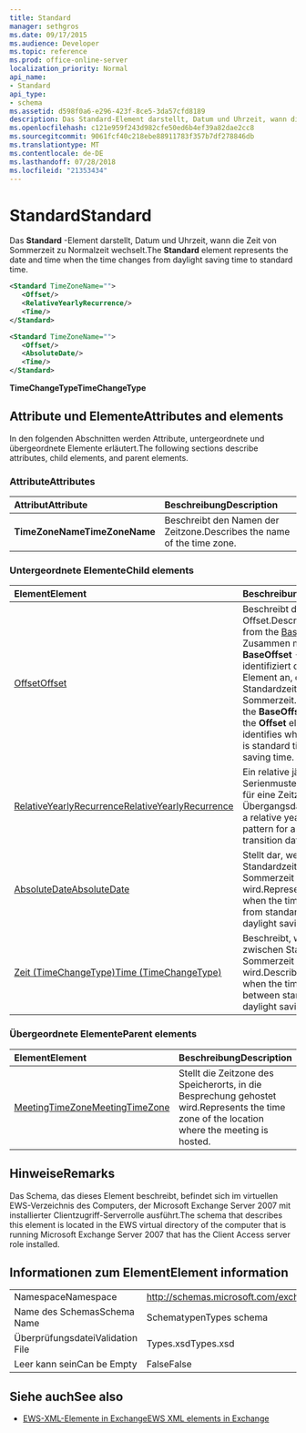 ```yaml
---
title: Standard
manager: sethgros
ms.date: 09/17/2015
ms.audience: Developer
ms.topic: reference
ms.prod: office-online-server
localization_priority: Normal
api_name:
- Standard
api_type:
- schema
ms.assetid: d598f0a6-e296-423f-8ce5-3da57cfd8189
description: Das Standard-Element darstellt, Datum und Uhrzeit, wann die Zeit von Sommerzeit zu Normalzeit wechselt.
ms.openlocfilehash: c121e959f243d982cfe50ed6b4ef39a82dae2cc8
ms.sourcegitcommit: 9061fcf40c218ebe88911783f357b7df278846db
ms.translationtype: MT
ms.contentlocale: de-DE
ms.lasthandoff: 07/28/2018
ms.locfileid: "21353434"
---
```

# <a name="standard"></a><span data-ttu-id="c30c4-103">Standard</span><span class="sxs-lookup"><span data-stu-id="c30c4-103">Standard</span></span>

<span data-ttu-id="c30c4-104">Das **Standard** -Element darstellt, Datum und Uhrzeit, wann die Zeit von Sommerzeit zu Normalzeit wechselt.</span><span class="sxs-lookup"><span data-stu-id="c30c4-104">The **Standard** element represents the date and time when the time changes from daylight saving time to standard time.</span></span> 
  
```xml
<Standard TimeZoneName="">
   <Offset/>
   <RelativeYearlyRecurrence/>
   <Time/>
</Standard>
```

```xml
<Standard TimeZoneName="">
   <Offset/>
   <AbsoluteDate/>
   <Time/>
</Standard>
```

<span data-ttu-id="c30c4-105">**TimeChangeType**</span><span class="sxs-lookup"><span data-stu-id="c30c4-105">**TimeChangeType**</span></span>

## <a name="attributes-and-elements"></a><span data-ttu-id="c30c4-106">Attribute und Elemente</span><span class="sxs-lookup"><span data-stu-id="c30c4-106">Attributes and elements</span></span>

<span data-ttu-id="c30c4-107">In den folgenden Abschnitten werden Attribute, untergeordnete und übergeordnete Elemente erläutert.</span><span class="sxs-lookup"><span data-stu-id="c30c4-107">The following sections describe attributes, child elements, and parent elements.</span></span>
  
### <a name="attributes"></a><span data-ttu-id="c30c4-108">Attribute</span><span class="sxs-lookup"><span data-stu-id="c30c4-108">Attributes</span></span>

|<span data-ttu-id="c30c4-109">**Attribut**</span><span class="sxs-lookup"><span data-stu-id="c30c4-109">**Attribute**</span></span>|<span data-ttu-id="c30c4-110">**Beschreibung**</span><span class="sxs-lookup"><span data-stu-id="c30c4-110">**Description**</span></span>|
|:-----|:-----|
|<span data-ttu-id="c30c4-111">**TimeZoneName**</span><span class="sxs-lookup"><span data-stu-id="c30c4-111">**TimeZoneName**</span></span> <br/> |<span data-ttu-id="c30c4-112">Beschreibt den Namen der Zeitzone.</span><span class="sxs-lookup"><span data-stu-id="c30c4-112">Describes the name of the time zone.</span></span>  <br/> |
   
### <a name="child-elements"></a><span data-ttu-id="c30c4-113">Untergeordnete Elemente</span><span class="sxs-lookup"><span data-stu-id="c30c4-113">Child elements</span></span>

|<span data-ttu-id="c30c4-114">**Element**</span><span class="sxs-lookup"><span data-stu-id="c30c4-114">**Element**</span></span>|<span data-ttu-id="c30c4-115">**Beschreibung**</span><span class="sxs-lookup"><span data-stu-id="c30c4-115">**Description**</span></span>|
|:-----|:-----|
|[<span data-ttu-id="c30c4-116">Offset</span><span class="sxs-lookup"><span data-stu-id="c30c4-116">Offset</span></span>](offset.md) <br/> |<span data-ttu-id="c30c4-117">Beschreibt die [BaseOffset](baseoffset.md)-Offset.</span><span class="sxs-lookup"><span data-stu-id="c30c4-117">Describes the offset from the [BaseOffset](baseoffset.md).</span></span> <span data-ttu-id="c30c4-118">Zusammen mit dem **BaseOffset** -Element identifiziert das **Offset** -Element an, ob die Zeit Standardzeit oder Sommerzeit.</span><span class="sxs-lookup"><span data-stu-id="c30c4-118">Together with the **BaseOffset** element, the **Offset** element identifies whether the time is standard time or daylight saving time.</span></span>  <br/> |
|[<span data-ttu-id="c30c4-119">RelativeYearlyRecurrence</span><span class="sxs-lookup"><span data-stu-id="c30c4-119">RelativeYearlyRecurrence</span></span>](relativeyearlyrecurrence.md) <br/> |<span data-ttu-id="c30c4-120">Ein relative jährliches Serienmuster beschrieben für eine Zeitzone Übergangsdatum.</span><span class="sxs-lookup"><span data-stu-id="c30c4-120">Describes a relative yearly recurrence pattern for a time zone transition date.</span></span>  <br/> |
|[<span data-ttu-id="c30c4-121">AbsoluteDate</span><span class="sxs-lookup"><span data-stu-id="c30c4-121">AbsoluteDate</span></span>](absolutedate.md) <br/> |<span data-ttu-id="c30c4-122">Stellt dar, wenn die Zeit von Standardzeit oder Sommerzeit geändert wird.</span><span class="sxs-lookup"><span data-stu-id="c30c4-122">Represents the date when the time changes from standard time or daylight saving time.</span></span>  <br/> |
|[<span data-ttu-id="c30c4-123">Zeit (TimeChangeType)</span><span class="sxs-lookup"><span data-stu-id="c30c4-123">Time (TimeChangeType)</span></span>](time-timechangetype.md) <br/> |<span data-ttu-id="c30c4-124">Beschreibt, wenn die Zeit zwischen Standardzeit und Sommerzeit geändert wird.</span><span class="sxs-lookup"><span data-stu-id="c30c4-124">Describes the time when the time changes between standard time and daylight saving time.</span></span>  <br/> |
   
### <a name="parent-elements"></a><span data-ttu-id="c30c4-125">Übergeordnete Elemente</span><span class="sxs-lookup"><span data-stu-id="c30c4-125">Parent elements</span></span>

|<span data-ttu-id="c30c4-126">**Element**</span><span class="sxs-lookup"><span data-stu-id="c30c4-126">**Element**</span></span>|<span data-ttu-id="c30c4-127">**Beschreibung**</span><span class="sxs-lookup"><span data-stu-id="c30c4-127">**Description**</span></span>|
|:-----|:-----|
|[<span data-ttu-id="c30c4-128">MeetingTimeZone</span><span class="sxs-lookup"><span data-stu-id="c30c4-128">MeetingTimeZone</span></span>](meetingtimezone.md) <br/> |<span data-ttu-id="c30c4-129">Stellt die Zeitzone des Speicherorts, in die Besprechung gehostet wird.</span><span class="sxs-lookup"><span data-stu-id="c30c4-129">Represents the time zone of the location where the meeting is hosted.</span></span>  <br/> |
   
## <a name="remarks"></a><span data-ttu-id="c30c4-130">Hinweise</span><span class="sxs-lookup"><span data-stu-id="c30c4-130">Remarks</span></span>

<span data-ttu-id="c30c4-131">Das Schema, das dieses Element beschreibt, befindet sich im virtuellen EWS-Verzeichnis des Computers, der Microsoft Exchange Server 2007 mit installierter Clientzugriff-Serverrolle ausführt.</span><span class="sxs-lookup"><span data-stu-id="c30c4-131">The schema that describes this element is located in the EWS virtual directory of the computer that is running Microsoft Exchange Server 2007 that has the Client Access server role installed.</span></span>
  
## <a name="element-information"></a><span data-ttu-id="c30c4-132">Informationen zum Element</span><span class="sxs-lookup"><span data-stu-id="c30c4-132">Element information</span></span>

|||
|:-----|:-----|
|<span data-ttu-id="c30c4-133">Namespace</span><span class="sxs-lookup"><span data-stu-id="c30c4-133">Namespace</span></span>  <br/> |http://schemas.microsoft.com/exchange/services/2006/types  <br/> |
|<span data-ttu-id="c30c4-134">Name des Schemas</span><span class="sxs-lookup"><span data-stu-id="c30c4-134">Schema Name</span></span>  <br/> |<span data-ttu-id="c30c4-135">Schematypen</span><span class="sxs-lookup"><span data-stu-id="c30c4-135">Types schema</span></span>  <br/> |
|<span data-ttu-id="c30c4-136">Überprüfungsdatei</span><span class="sxs-lookup"><span data-stu-id="c30c4-136">Validation File</span></span>  <br/> |<span data-ttu-id="c30c4-137">Types.xsd</span><span class="sxs-lookup"><span data-stu-id="c30c4-137">Types.xsd</span></span>  <br/> |
|<span data-ttu-id="c30c4-138">Leer kann sein</span><span class="sxs-lookup"><span data-stu-id="c30c4-138">Can be Empty</span></span>  <br/> |<span data-ttu-id="c30c4-139">False</span><span class="sxs-lookup"><span data-stu-id="c30c4-139">False</span></span>  <br/> |
   
## <a name="see-also"></a><span data-ttu-id="c30c4-140">Siehe auch</span><span class="sxs-lookup"><span data-stu-id="c30c4-140">See also</span></span>

- [<span data-ttu-id="c30c4-141">EWS-XML-Elemente in Exchange</span><span class="sxs-lookup"><span data-stu-id="c30c4-141">EWS XML elements in Exchange</span></span>](ews-xml-elements-in-exchange.md)

